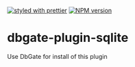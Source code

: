 [![styled with prettier](https://img.shields.io/badge/styled_with-prettier-ff69b4.svg)](https://github.com/prettier/prettier)
[![NPM version](https://img.shields.io/npm/v/dbgate-plugin-sqlite.svg)](https://www.npmjs.com/package/dbgate-plugin-sqlite)

# dbgate-plugin-sqlite

Use DbGate for install of this plugin
